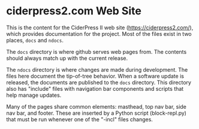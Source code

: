 # ciderpress2.com Web Site #

This is the content for the CiderPress II web site (https://ciderpress2.com/),
which provides documentation for the project.  Most of the files exist in two
places, `docs` and `ndocs`.

The `docs` directory is where github serves web pages from.  The contents
should always match up with the current release.

The `ndocs` directory is where changes are made during development.  The
files here document the tip-of-tree behavior.  When a software update is
released, the documents are published to the `docs` directory.  This directory
also has "include" files with navigation bar components and scripts that help
manage updates.

Many of the pages share common elements: masthead, top nav bar, side nav bar,
and footer.  These are inserted by a Python script (block-repl.py) that must
be run whenever one of the "-incl" files changes.
